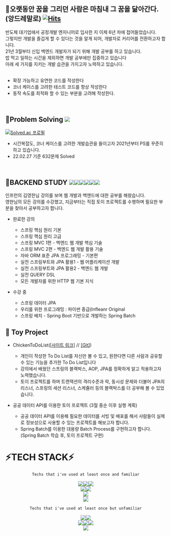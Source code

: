 ## 👋오랫동안 꿈을 그리던 사람은 마침내 그 꿈을 닮아간다. (앙드레말로) [![Hits](https://hits.seeyoufarm.com/api/count/incr/badge.svg?url=https%3A%2F%2Fgithub.com%2Fchickenchickenlove&count_bg=%2379C83D&title_bg=%23555555&icon=&icon_color=%23E7E7E7&title=hits&edge_flat=false)](https://hits.seeyoufarm.com)

반도체 대기업에서 공정개발 엔지니어로 입사한 지 이제 6년 차에 접어들었습니다. <br>
그렇지만 개발을 즐겁게 할 수 있다는 것을 알게 되어, 개발자로 커리어를 전환하고자 합니다. <br>
21년 3월부터 신입 백엔드 개발자가 되기 위해 개발 공부를 하고 있습니다. <br>
밥 먹고 일하는 시간을 제외하면 개발 공부에만 집중하고 있습니다 <br>
아래 세 가지를 지키는 개발 습관을 가지고자 노력하고 있습니다.<br>
<br/>

+ 확장 가능하고 유연한 코드를 작성한다
+ 코너 케이스를 고려한 테스트 코드를 항상 작성한다
+ 동작 속도를 최적화 할 수 있는 부분을 고려해 작성한다.
<br/>


## 👋Problem Solving <img src="https://img.shields.io/badge/Python-black?style=plastic&logo=Python&logoColor=#3776AB"/>

[![Solved.ac
프로필](http://mazassumnida.wtf/api/v2/generate_badge?boj=chickenchickenlove)](https://solved.ac/chickenchickenlove)
<br/>
+ 시간복잡도, 코너 케이스를 고려한 개발습관을 들이고자 2021년부터 PS를 꾸준히 하고 있습니다. 
+ 22.02.27 기준 632문제 Solved


<br/>




## 👋BACKEND STUDY <img src="https://img.shields.io/badge/Python-black?style=plastic&logo=Python&logoColor=#3776AB"/><img src="https://img.shields.io/badge/JAVA-007396?style=plastic&logo=JAVA&logoColor=white"/><img src="https://img.shields.io/badge/Spring-6DB33F?style=plastic&logo=spring&logoColor=white"/><img src="https://img.shields.io/badge/Spring Boot-6DB33F?style=plastic&logo=springboot&logoColor=white"/><img src="https://img.shields.io/badge/JPA-59666C?style=plastic&logo=hibernate&logoColor=white"/><img src="https://img.shields.io/badge/Thymeleaf-005F0F?style=plastic&logo=thymeleaf&logoColor=white"/>

인프런의 김영한님 강의를 보며 웹 개발과 백엔드에 대한 공부를 해왔습니다.<br>
영한님의 모든 강의를 수강했고, 지금부터는 직접 토이 프로젝트를 수행하며 필요한 부분을 찾아서 공부하고자 합니다. 

+ 완료한 강의
  +  스프링 핵심 원리 기본
  +  스프링 핵심 원리 고급
  +  스프링 MVC 1편 - 백엔드 웹 개발 핵심 기술
  +  스프링 MVC 2편 - 백엔드 웹 개발 활용 기술
  +  자바 ORM 표준 JPA 프로그래밍 - 기본편
  +  실전 스프링부트와 JPA 활용1 - 웹 어플리케이션 개발
  +  실전 스프링부트와 JPA 활용2 - 백엔드 웹 개발
  +  실전 QUERY DSL
  +  모든 개발자를 위한 HTTP 웹 기본 지식

+ 수강 중
  +  스프링 데이터 JPA
  +  우리를 위한 프로그래밍 : 파이썬 중급(Infleanr Original
  +  스프링 배치 - Spring Boot 기반으로 개발하는 Spring Batch
  



## 👋 Toy Project
+ ChickenToDoList([[사이트 링크]](http://52.79.222.25:8080/) // [[Git]](https://github.com/chickenchickenlove/ChickenToDoListApplication))
  + 개인이 작성한 To Do List를 자신만 볼 수 있고, 원한다면 다른 사람과 공유할 수 있는 기능을 추가한 To Do List입니다
  + 강의에서 배웠던 스프링의 블랙박스, AOP, JPA를 정확하게 알고 적용하고자 노력했습니다.
  + 토이 프로젝트를 하며 트랜잭션의 격리수준과 락, 동시성 문제와 더불어 JPA의 리스너, 스프링의 세션 리스너, 스케쥴러 등의 블랙박스를 더 공부해 볼 수 있었습니다.

+ 공공 데이터 API를 이용한 토이 프로젝트 (3월 중순 이후 실행 계획)
  + 공공 데이터 API를 이용해 필요한 데이터를 서빙 및 배포를 해서 사람들이 실제로 정보성으로 사용할 수 있는 프로젝트를 해보고자 합니다. 
  + Spring Batch를 이용한 대용량 Batch Process를 구현하고자 합니다. (Spring Batch 학습 후, 토이 프로젝트 구현) 
  
  

  
# ⚡**TECH STACK**⚡
<div align="center">
  
    Techs that i've used at least once and familiar
  
<img src="https://img.shields.io/badge/Python-3766AB?style=flat-square&logo=Python&logoColor=white"/><img src="https://img.shields.io/badge/JAVA-007396?style=flat-square&logo=JAVA&logoColor=white"/><img src="https://img.shields.io/badge/R-276DC3?style=flat-square&logo=R&logoColor=white"/> <br>
<img src="https://img.shields.io/badge/Spring-6DB33F?style=flat-square&logo=spring&logoColor=white"/><img src="https://img.shields.io/badge/Spring Boot-6DB33F?style=flat-square&logo=springboot&logoColor=white"/> <br>
<img src="https://img.shields.io/badge/JPA-59666C?style=flat-square&logo=hibernate&logoColor=white"/> <br>
<img src="https://img.shields.io/badge/Thymeleaf-005F0F?style=flat-square&logo=thymeleaf&logoColor=white"/>

    Techs that i've used at least once but unfamiliar


<img src="https://img.shields.io/badge/Spring Batch-6DB33F?style=flat-square&logo=Spring&logoColor=white"/><img src="https://img.shields.io/badge/JavaScript-F7DF1E?style=flat-square&logo=javascript&logoColor=white"/><br><img src="https://img.shields.io/badge/Bootstrap-7952B3?style=flat-square&logo=bootstrap&logoColor=white"/><img src="https://img.shields.io/badge/HTML-E34F26?style=flat-square&logo=html5&logoColor=white"/><img src="https://img.shields.io/badge/CSS-1572B6?style=flat-square&logo=CSS3&logoColor=white"/><br>
<img src="https://img.shields.io/badge/AWS-232F3E?style=flat-square&logo=amazon AWS&logoColor=white"/>

</div>


<!--
**chickenchickenlove/chickenchickenlove** is a ✨ _special_ ✨ repository because its `README.md` (this file) appears on your GitHub profile.

Here are some ideas to get you started:

- 🔭 I’m currently working on ...
- 🌱 I’m currently learning ...
- 👯 I’m looking to collaborate on ...
- 🤔 I’m looking for help with ...
- 💬 Ask me about ...
- 📫 How to reach me: ...
- 😄 Pronouns: ...
- ⚡ Fun fact: ...
-->
